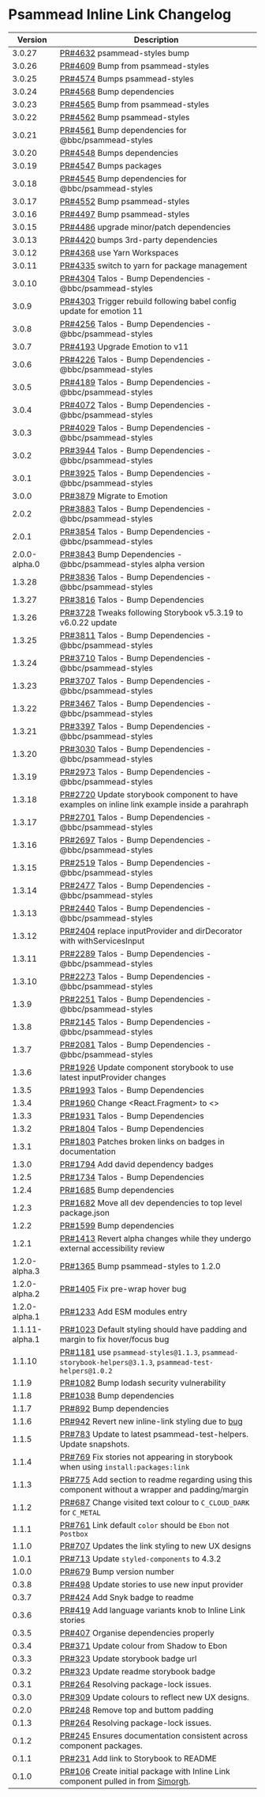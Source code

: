 # Psammead Inline Link Changelog

<!-- prettier-ignore -->
| Version | Description |
|---------|-------------|
| 3.0.27 | [PR#4632](https://github.com/bbc/psammead/pull/4632) psammead-styles bump |
| 3.0.26 | [PR#4609](https://github.com/bbc/psammead/pull/4609) Bump from psammead-styles |
| 3.0.25 | [PR#4574](https://github.com/bbc/psammead/pull/4574) Bumps psammead-styles |
| 3.0.24 | [PR#4568](https://github.com/bbc/psammead/pull/4568) Bump dependencies |
| 3.0.23 | [PR#4565](https://github.com/bbc/psammead/pull/4565) Bump from psammead-styles |
| 3.0.22 | [PR#4562](https://github.com/bbc/psammead/pull/4562) Bump psammead-styles |
| 3.0.21 | [PR#4561](https://github.com/bbc/psammead/pull/4561) Bump dependencies for @bbc/psammead-styles |
| 3.0.20 | [PR#4548](https://github.com/bbc/psammead/pull/4548) Bumps dependencies |
| 3.0.19 | [PR#4547](https://github.com/bbc/psammead/pull/4547) Bumps packages |
| 3.0.18 | [PR#4545](https://github.com/bbc/psammead/pull/4545) Bump dependencies for @bbc/psammead-styles |
| 3.0.17 | [PR#4552](https://github.com/bbc/psammead/pull/4552) Bump psammead-styles |
| 3.0.16 | [PR#4497](https://github.com/bbc/psammead/pull/4497) Bump psammead-styles |
| 3.0.15 | [PR#4486](https://github.com/bbc/psammead/pull/4486) upgrade minor/patch dependencies |
| 3.0.13 | [PR#4420](https://github.com/bbc/psammead/pull/4420) bumps 3rd-party dependencies |
| 3.0.12 | [PR#4368](https://github.com/bbc/psammead/pull/4368) use Yarn Workspaces |
| 3.0.11 | [PR#4335](https://github.com/bbc/psammead/pull/4335) switch to yarn for package management |
| 3.0.10 | [PR#4304](https://github.com/bbc/psammead/pull/4304) Talos - Bump Dependencies - @bbc/psammead-styles |
| 3.0.9 | [PR#4303](https://github.com/bbc/psammead/pull/4303) Trigger rebuild following babel config update for emotion 11 |
| 3.0.8 | [PR#4256](https://github.com/bbc/psammead/pull/4256) Talos - Bump Dependencies - @bbc/psammead-styles |
| 3.0.7 | [PR#4193](https://github.com/bbc/psammead/pull/4193) Upgrade Emotion to v11 |
| 3.0.6 | [PR#4226](https://github.com/bbc/psammead/pull/4226) Talos - Bump Dependencies - @bbc/psammead-styles |
| 3.0.5 | [PR#4189](https://github.com/bbc/psammead/pull/4189) Talos - Bump Dependencies - @bbc/psammead-styles |
| 3.0.4 | [PR#4072](https://github.com/bbc/psammead/pull/4072) Talos - Bump Dependencies - @bbc/psammead-styles |
| 3.0.3 | [PR#4029](https://github.com/bbc/psammead/pull/4029) Talos - Bump Dependencies - @bbc/psammead-styles |
| 3.0.2 | [PR#3944](https://github.com/bbc/psammead/pull/3944) Talos - Bump Dependencies - @bbc/psammead-styles |
| 3.0.1 | [PR#3925](https://github.com/bbc/psammead/pull/3925) Talos - Bump Dependencies - @bbc/psammead-styles |
| 3.0.0 | [PR#3879](https://github.com/bbc/psammead/pull/3879) Migrate to Emotion |
| 2.0.2 | [PR#3883](https://github.com/bbc/psammead/pull/3883) Talos - Bump Dependencies - @bbc/psammead-styles |
| 2.0.1 | [PR#3854](https://github.com/bbc/psammead/pull/3854) Talos - Bump Dependencies - @bbc/psammead-styles |
| 2.0.0-alpha.0 | [PR#3843](https://github.com/bbc/psammead/pull/3843) Bump Dependencies - @bbc/psammead-styles alpha version |
| 1.3.28 | [PR#3836](https://github.com/bbc/psammead/pull/3836) Talos - Bump Dependencies - @bbc/psammead-styles |
| 1.3.27 | [PR#3816](https://github.com/bbc/psammead/pull/3816) Talos - Bump Dependencies |
| 1.3.26 | [PR#3728](https://github.com/bbc/psammead/pull/3728) Tweaks following Storybook v5.3.19 to v6.0.22 update |
| 1.3.25 | [PR#3811](https://github.com/bbc/psammead/pull/3811) Talos - Bump Dependencies - @bbc/psammead-styles |
| 1.3.24 | [PR#3710](https://github.com/bbc/psammead/pull/3710) Talos - Bump Dependencies - @bbc/psammead-styles |
| 1.3.23 | [PR#3707](https://github.com/bbc/psammead/pull/3707) Talos - Bump Dependencies - @bbc/psammead-styles |
| 1.3.22 | [PR#3467](https://github.com/bbc/psammead/pull/3467) Talos - Bump Dependencies - @bbc/psammead-styles |
| 1.3.21 | [PR#3397](https://github.com/bbc/psammead/pull/3397) Talos - Bump Dependencies - @bbc/psammead-styles |
| 1.3.20 | [PR#3030](https://github.com/bbc/psammead/pull/3030) Talos - Bump Dependencies - @bbc/psammead-styles |
| 1.3.19 | [PR#2973](https://github.com/bbc/psammead/pull/2973) Talos - Bump Dependencies - @bbc/psammead-styles |
| 1.3.18 | [PR#2720](https://github.com/bbc/psammead/pull/2720) Update storybook component to have examples on inline link example inside a parahraph  |
| 1.3.17 | [PR#2701](https://github.com/bbc/psammead/pull/2701) Talos - Bump Dependencies - @bbc/psammead-styles |
| 1.3.16 | [PR#2697](https://github.com/bbc/psammead/pull/2697) Talos - Bump Dependencies - @bbc/psammead-styles |
| 1.3.15 | [PR#2519](https://github.com/bbc/psammead/pull/2519) Talos - Bump Dependencies - @bbc/psammead-styles |
| 1.3.14 | [PR#2477](https://github.com/bbc/psammead/pull/2477) Talos - Bump Dependencies - @bbc/psammead-styles |
| 1.3.13 | [PR#2440](https://github.com/bbc/psammead/pull/2440) Talos - Bump Dependencies - @bbc/psammead-styles |
| 1.3.12 | [PR#2404](https://github.com/bbc/psammead/pull/2404) replace inputProvider and dirDecorator with withServicesInput |
| 1.3.11 | [PR#2289](https://github.com/bbc/psammead/pull/2289) Talos - Bump Dependencies - @bbc/psammead-styles |
| 1.3.10 | [PR#2273](https://github.com/bbc/psammead/pull/2273) Talos - Bump Dependencies - @bbc/psammead-styles |
| 1.3.9 | [PR#2251](https://github.com/bbc/psammead/pull/2251) Talos - Bump Dependencies - @bbc/psammead-styles |
| 1.3.8 | [PR#2145](https://github.com/bbc/psammead/pull/2145) Talos - Bump Dependencies - @bbc/psammead-styles |
| 1.3.7 | [PR#2081](https://github.com/bbc/psammead/pull/2081) Talos - Bump Dependencies - @bbc/psammead-styles |
| 1.3.6 | [PR#1926](https://github.com/bbc/psammead/pull/1926) Update component storybook to use latest inputProvider changes |
| 1.3.5 | [PR#1993](https://github.com/bbc/psammead/pull/1993) Talos - Bump Dependencies |
| 1.3.4 | [PR#1960](https://github.com/bbc/psammead/pull/1960) Change <React.Fragment> to <> |
| 1.3.3 | [PR#1931](https://github.com/bbc/psammead/pull/1931) Talos - Bump Dependencies |
| 1.3.2 | [PR#1804](https://github.com/bbc/psammead/pull/1804) Talos - Bump Dependencies |
| 1.3.1 | [PR#1803](https://github.com/bbc/psammead/pull/1803/) Patches broken links on badges in documentation |
| 1.3.0 | [PR#1794](https://github.com/bbc/psammead/pull/1794) Add david dependency badges |
| 1.2.5 | [PR#1734](https://github.com/bbc/psammead/pull/1734) Talos - Bump Dependencies |
| 1.2.4   | [PR#1685](https://github.com/bbc/psammead/pull/1685) Bump dependencies |
| 1.2.3 | [PR#1682](https://github.com/bbc/psammead/pull/1682) Move all dev dependencies to top level package.json |
| 1.2.2 | [PR#1599](https://github.com/bbc/psammead/pull/1599) Bump dependencies |
| 1.2.1 | [PR#1413](https://github.com/bbc/psammead/pull/1413) Revert alpha changes while they undergo external accessibility review |
| 1.2.0-alpha.3 | [PR#1365](https://github.com/bbc/psammead/pull/1365) Bump psammead-styles to 1.2.0 |
| 1.2.0-alpha.2 | [PR#1405](https://github.com/bbc/psammead/pull/1405) Fix pre-wrap hover bug |
| 1.2.0-alpha.1 | [PR#1233](https://github.com/bbc/psammead/pull/1233) Add ESM modules entry |
| 1.1.11-alpha.1 | [PR#1023](https://github.com/bbc/psammead/pull/1023) Default styling should have padding and margin to fix hover/focus bug |
| 1.1.10  | [PR#1181](https://github.com/bbc/psammead/pull/1181) use `psammead-styles@1.1.3`, `psammead-storybook-helpers@3.1.3`, `psammead-test-helpers@1.0.2`|
| 1.1.9   | [PR#1082](https://github.com/bbc/psammead/pull/1082) Bump lodash security vulnerability |
| 1.1.8 | [PR#1038](https://github.com/bbc/psammead/pull/1038) Bump dependencies |
| 1.1.7 | [PR#892](https://github.com/bbc/psammead/pull/892) Bump dependencies |
| 1.1.6 | [PR#942](https://github.com/bbc/psammead/pull/942) Revert new inline-link styling due to [bug](https://github.com/bbc/simorgh/issues/2370) |
| 1.1.5 | [PR#783](https://github.com/bbc/psammead/pull/783) Update to latest psammead-test-helpers. Update snapshots. |
| 1.1.4 | [PR#769](https://github.com/bbc/psammead/pull/769) Fix stories not appearing in storybook when using `install:packages:link` |
| 1.1.3 | [PR#775](https://github.com/bbc/psammead/pull/775) Add section to readme regarding using this component without a wrapper and padding/margin |
| 1.1.2 | [PR#687](https://github.com/bbc/psammead/pull/687) Change visited text colour to `C_CLOUD_DARK` for `C_METAL` |
| 1.1.1 | [PR#761](https://github.com/bbc/psammead/pull/761) Link default `color` should be `Ebon` not `Postbox` |
| 1.1.0 | [PR#707](https://github.com/bbc/psammead/pull/707) Updates the link styling to new UX designs |
| 1.0.1 | [PR#713](https://github.com/bbc/psammead/pull/713) Update `styled-components` to 4.3.2 |
| 1.0.0 | [PR#679](https://github.com/bbc/psammead/pull/679) Bump version number |
| 0.3.8 | [PR#498](https://github.com/bbc/psammead/pull/498) Update stories to use new input provider |
| 0.3.7 | [PR#424](https://github.com/bbc/psammead/pull/424) Add Snyk badge to readme |
| 0.3.6 | [PR#419](https://github.com/bbc/psammead/pull/419) Add language variants knob to Inline Link stories |
| 0.3.5 | [PR#407](https://github.com/bbc/psammead/pull/407) Organise dependencies properly |
| 0.3.4 | [PR#371](https://github.com/bbc/psammead/pull/371) Update colour from Shadow to Ebon |
| 0.3.3 | [PR#323](https://github.com/bbc/psammead/pull/323) Update storybook badge url |
| 0.3.2 | [PR#323](https://github.com/BBC/psammead/pull/323) Update readme storybook badge |
| 0.3.1 | [PR#264](https://github.com/BBC/psammead/pull/319) Resolving package-lock issues. |
| 0.3.0 | [PR#309](https://github.com/bbc/psammead/pull/309) Update colours to reflect new UX designs. |
| 0.2.0 | [PR#248](https://github.com/BBC-News/psammead/pull/248) Remove top and buttom padding |
| 0.1.3 | [PR#264](https://github.com/BBC/psammead/pull/264) Resolving package-lock issues. |
| 0.1.2 | [PR#245](https://github.com/BBC-News/psammead/pull/245) Ensures documentation consistent across component packages. |
| 0.1.1 | [PR#231](https://github.com/BBC-News/psammead/pull/231) Add link to Storybook to README |
| 0.1.0 | [PR#106](https://github.com/BBC-News/psammead/pull/106) Create initial package with Inline Link component pulled in from [Simorgh](https://github.com/BBC-News/simorgh). |
